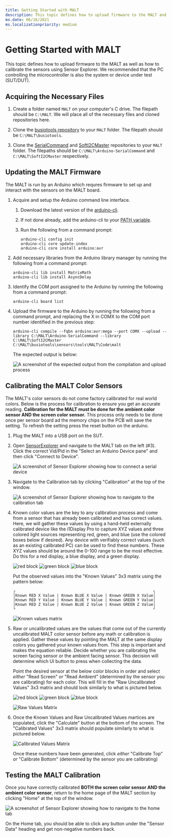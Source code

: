 ```yaml
---
title: Getting Started with MALT
description: This topic defines how to upload firmware to the MALT and how to calibrate it using Sensor Explorer.
ms.date: 06/16/2021
ms.localizationpriority: medium
---
```


# Getting Started with MALT

This topic defines how to upload firmware to the MALT as well as how to calibrate the sensors using Sensor Explorer. We recommended that the PC controlling the microcontroller is also the system or device under test (SUT/DUT).  

## Acquiring the Necessary Files

1. Create a folder named ```MALT``` on your computer's C drive. The filepath should be ```C:\MALT```. We will place all of the necessary files and cloned repositories here.

1. Clone the [busiotools repository](https://github.com/microsoft/busiotools) to your ```MALT``` folder. The filepath should be ```C:\MALT\busiotools```.

2. Clone the [SerialCommand](https://github.com/kroimon/Arduino-SerialCommand) and [SoftI2CMaster](https://github.com/sastorer/SoftI2CMaster) repositories to your ```MALT``` folder. The filepaths should be ```C:\MALT\Arduino-SerialCommand``` and ```C:\MALT\SoftI2CMaster``` respectively.


## Updating the MALT Firmware

The MALT is run by an Arduino which requres firmware to set up and interact with the sensors on the MALT board.

1. Acquire and setup the Arduino command line interface.
    1. Download the latest version of the [arduino-cli](https://arduino.github.io/arduino-cli/latest/installation/#download).
    2. If not done already, add the arduino-cli to your [PATH variable](/windows-server/administration/windows-commands/path).
    3. Run the following from a command prompt:

        ```console
        arduino-cli config init
        arduino-cli core update-index
        arduino-cli core install arduino:avr
        ```

2. Add necessary libraries from the Arduino library manager by running the following from a command prompt:

    ```console
    arduino-cli lib install MatrixMath
    arduino-cli lib install AsyncDelay
    ```

3. Identify the COM port assigned to the Arduino by running the following from a command prompt:

    ```console
    arduino-cli board list
    ```

4. Upload the firmware to the Arduino by running the following from a command prompt, and replacing the X in COMX to the COM port number identified in the previous step:

    ```console
    arduino-cli compile --fqbn arduino:avr:mega --port COMX --upload --library C:\MALT\Arduino-SerialCommand --library C:\MALT\SoftI2CMaster C:\MALT\busiotools\sensors\tools\MALT\Code\malt
    ```
    The expected output is below:
    
    ![A screenshot of the expected output from the compilation and upload process](images/expectedoutput.png)

## Calibrating the MALT Color Sensors

The MALT's color sensors do not come factory calibrated for real world colors. Below is the process for calibration to ensure you get an accurate reading. **Calibration for the MALT must be done for the ambient color sensor AND the screen color sensor.** This process only needs to be done once per sensor board ad the memory chips on the PCB will save the setting. To refresh the setting press the reset button on the arduino.

1. Plug the MALT into a USB port on the SUT.

2. Open [SensorExplorer](testing-sensor-explorer.md) and navigate to the MALT tab on the left (#3). Click the correct Vid/Pid in the "Select an Arduino Device pane" and then click "Connect to Device".

    ![A screenshot of Sensor Explorer showing how to connect a serial device](images/connectdevice.png)

3. Navigate to the Calibration tab by clicking "Calibration" at the top of the window.

    ![A screenshot of Sensor Explorer showing how to navigate to the calibration tab](images/calibrationtab.png)

4. Known color values are the key to any calibration process and come from a sensor that has already been calibrated and has correct values. Here, we will gather these values by using a hand-held externally calibrated device like the i1Display Pro to capture XYZ values and three colored light sources representing red, green, and blue (use the colored boxes below if desired). Any device with verifiably correct values (such as an existing calibrated PC) can be used to find these numbers. These XYZ values should be around the 0-100 range to be the most effective. Do this for a red display, a blue display, and a green display.

    ![red block](images/red.jpg)   ![green block](images/green.jpg)   ![blue block](images/blue.jpg)

    Put the observed values into the "Known Values" 3x3 matrix using the pattern below:
    ```console
    ┌                                                            ┐
    │Known RED X Value | Known BLUE X Value | Known GREEN X Value│
    │Known RED Y Value | Known BLUE Y Value | Known GREEN Y Value│
    |Known RED Z Value | Known BLUE Z Value | Known GREEN Z Value│
    └                                                            ┘
    ```
    ![Known values matrix](images/KnownValues.png)

5. Raw or uncalibrated values are the values that come out of the currently uncalibrated MALT color sensor before any math or calibration is applied. Gather these values by pointing the MALT at the same display colors you gathered your known values from. This step is important and makes the equation reliable. Decide whether you are calibrating the screen facing sensor or the ambient facing sensor. This decision will determine which UI button to press when collecting the data.

    Point the desired sensor at the below color blocks in order and select *either* "Read Screen" *or* "Read Ambient" (determined by the sensor you are calibrating) for each color. This will fill in the "Raw Uncalibrated Values" 3x3 matrix and should look similarly to what is pictured below.

    ![red block](images/red.jpg)   ![green block](images/green.jpg)   ![blue block](images/blue.jpg)

    ![Raw Values Matrix](images/RawValues.png)

6. Once the Known Values and Raw Uncalibrated Values martices are populated, click the "Calculate" button at the bottom of the screen. The "Calibrated Values" 3x3 matrix should populate similarly to what is pictured below.

    ![Calibrated Values Matrix](images/CalibratedValues.png)

    Once these numbers have been generated, click *either* "Calibrate Top" *or* "Calibrate Bottom" (determined by the sensor you are calibrating)


## Testing the MALT Calibration

Once you have correctly calibrated **BOTH the screen color sensor AND the ambient color sensor**, return to the home page of the MALT section by clicking "Home" at the top of the window.

![A screenshot of Sensor Explorer showing how to navigate to the home tab](images/calibrationtab.png)

On the Home tab, you should be able to click any button under the "Sensor Data" heading and get non-negative numbers back.